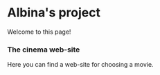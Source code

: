 # Albina's project

Welcome to this page!

### The cinema web-site

Here you can find a web-site for choosing a movie.


